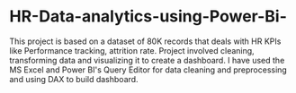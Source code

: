 # HR-Data-analytics-using-Power-Bi-
This  project is based on a dataset of 80K records that deals with HR KPIs like Performance tracking, attrition rate. Project involved cleaning, transforming data and visualizing it to create a dashboard. I have used the MS Excel and Power BI's Query Editor for data cleaning and preprocessing and using DAX to build dashboard.
